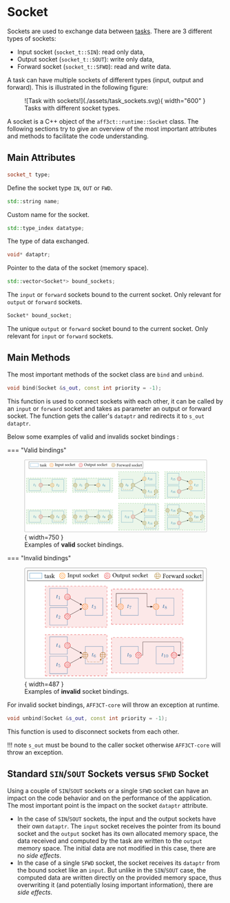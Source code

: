 # Socket

Sockets are used to exchange data between [tasks](task.md). There are 3 
different types of sockets:

- Input socket (`socket_t::SIN`): read only data,
- Output socket (`socket_t::SOUT`): write only data,
- Forward socket (`socket_t::SFWD`): read and write data.

A task can have multiple sockets of different types (input, output and forward).
This is illustrated in the following figure:

<figure markdown>
  ![Task with sockets!](./assets/task_sockets.svg){ width="600" }
  <figcaption>Tasks with different socket types.</figcaption>
</figure>

A socket is a C++ object of the `aff3ct::runtime::Socket` class. The following
sections try to give an overview of the most important attributes and methods
to facilitate the code understanding.


## Main Attributes

```cpp
socket_t type;
```
Define the socket type `IN`, `OUT` or `FWD`.

```cpp
std::string name;
```
Custom name for the socket.

```cpp
std::type_index datatype;
```
The type of data exchanged.

```cpp
void* dataptr;
```
Pointer to the data of the socket (memory space).

```cpp
std::vector<Socket*> bound_sockets;
```
The `input` or `forward` sockets bound to the current socket. Only relevant 
for `output` or `forward` sockets.

```cpp
Socket* bound_socket;
```
The unique `output` or `forward` socket bound to the current socket. Only
relevant for `input` or `forward` sockets.

## Main Methods

The most important methods of the socket class are `bind` and `unbind`.

```cpp
void bind(Socket &s_out, const int priority = -1);
```
This function is used to connect sockets with each other, it can be called by an
`input` or `forward` socket and takes as parameter an output or forward socket.
The function gets the caller's `dataptr` and redirects it to `s_out dataptr`.

Below some examples of valid and invalids socket bindings :

=== "Valid bindings"
    <figure markdown>
        ![Valid bindings](./assets/valid_bindings.svg){ width=750 }
        <figcaption>Examples of **valid** socket bindings.</figcaption>
    </figure>

=== "Invalid bindings"
    <figure markdown>
        ![Invalid bindings](./assets/invalid_bindings.svg){ width=487 }
        <figcaption>Examples of **invalid** socket bindings.</figcaption>
    </figure>

For invalid socket bindings, `AFF3CT-core` will throw an exception at runtime.

```cpp
void unbind(Socket &s_out, const int priority = -1);
```
This function is used to disconnect sockets from each other. 

!!! note
    `s_out` must be bound to the caller socket otherwise `AFF3CT-core` will
    throw an exception.

## Standard `SIN`/`SOUT` Sockets versus `SFWD` Socket

Using a couple of `SIN`/`SOUT` sockets or a single `SFWD` socket can have an 
impact on the code behavior and on the performance of the application. The most 
important point is the impact on the socket `dataptr` attribute.
 
- In the case of `SIN`/`SOUT` sockets, the input and the output sockets have 
  their own `dataptr`. The `input` socket receives the pointer from its bound 
  socket and the `output` socket has its own allocated memory space, the data 
  received and computed by the task are written to the `output` memory space. 
  The initial data are not modified in this case, there are no *side effects*.
- In the case of a single `SFWD` socket, the socket receives its `dataptr` from 
  the bound socket like an `input`. But unlike in the `SIN`/`SOUT` case, the 
  computed data are written directly on the provided memory space, thus 
  overwriting it (and potentially losing important information), there are 
  *side effects*.

